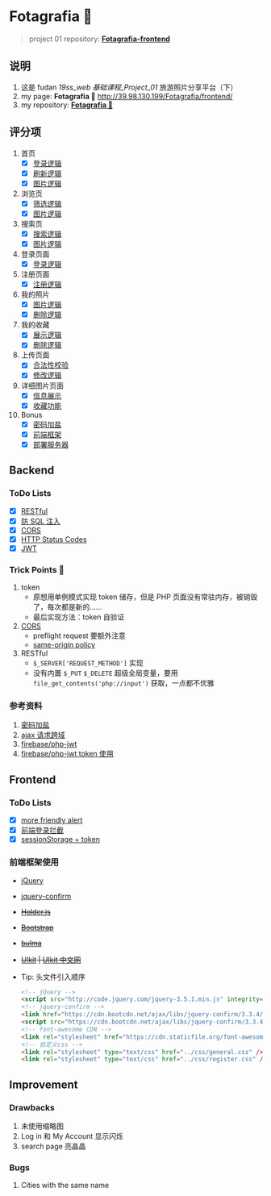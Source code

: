 # Fotagrafia 🗽

> project 01 repository: **[Fotagrafia-frontend](https://github.com/bathtown/Fotagrafia-frontend)**

## 说明

1. 这是 fudan _19ss_web 基础课程\_Project_01_ 旅游照片分享平台（下）
2. my page: **Fotagrafia 🗽** <http://39.98.130.199/Fotagrafia/frontend/>
3. my repository: **[Fotagrafia 🗽](https://github.com/bathtown/Fotagrafia)**

## 评分项

1. 首页
   - [x] [登录逻辑](frontend/js/feature.js)
   - [x] [刷新逻辑](frontend/html/home.html)
   - [x] [图片逻辑](backend/PHP/api/imgHot.php)
2. 浏览页
   - [x] [筛选逻辑](backend/PHP/api/pageBrowser.php)
   - [x] [图片逻辑](frontend/html/browser.html)
3. 搜索页
   - [x] [搜索逻辑](backend/PHP/api/imgSearch.php)
   - [x] [图片逻辑](frontend/html/search.html)
4. 登录页面
   - [x] [登录逻辑](backend/PHP/api/pageLogin.php)
5. 注册页面
   - [x] [注册逻辑](backend/PHP/api/pageRegister.php)
6. 我的照片
   - [x] [图片逻辑](frontend/html/myGallery.html)
   - [x] [删除逻辑](backend/PHP/api/pageMyGallery.php)
7. 我的收藏
   - [x] [展示逻辑](frontend/html/myHearts.html)
   - [x] [删除逻辑](backend/PHP/api/pageMyHeart.php)
8. 上传页面
   - [x] [合法性校验](frontend/html/upload.html)
   - [x] [修改逻辑](backend/PHP/api/pageMyGallery.php)
9. 详细图片页面
   - [x] [信息展示](backend/PHP/api/imgDetail.php)
   - [x] [收藏功能](backend/PHP/api/imgLikes.php)
10. Bonus
    - [x] [密码加盐](backend/PHP/api/pageRegister.php)
    - [x] [前端框架](#前端框架使用)
    - [x] [部署服务器](http://39.98.130.199/Fotagrafia/frontend/)

## Backend

### ToDo Lists

- [x] [RESTful](backend/PHP/api/pageMyHeart.php)
- [x] [防 SQL 注入](backend/PHP/app/SQLConfig.php)
- [x] [CORS](backend/PHP/app/CORS.php)
- [x] [HTTP Status Codes](backend/PHP/app/StatusCode.php)
- [x] [JWT](backend/PHP/app/Token.php)

### Trick Points 👻

1. token
   - 原想用单例模式实现 token 储存，但是 PHP 页面没有常驻内存，被销毁了，每次都是新的……
   - 最后实现方法：token 自验证
2. [CORS](backend/PHP/app/CORS.php)
   - preflight request 要额外注意
   - [same-origin policy](https://wangdoc.com/javascript/bom/same-origin.html)
3. RESTful
   - `$_SERVER['REQUEST_METHOD']` 实现
   - 没有内置 `$_PUT` `$_DELETE` 超级全局变量，要用 `file_get_contents('php://input')` 获取，一点都不优雅

### 参考资料

1. [密码加盐](https://www.cnblogs.com/makai/p/11130703.html)
2. [ajax 请求跨域](https://segmentfault.com/a/1190000012469713)
3. [firebase/php-jwt](https://github.com/firebase/php-jwt)
4. [firebase/php-jwt token 使用](https://www.cnblogs.com/yehuisir/p/11521165.html)

## Frontend

### ToDo Lists

- [x] [more friendly alert](frontend/html/register.html)
- [x] [前端登录拦截](frontend/html/myGallery.html)
- [x] [sessionStorage + token](frontend/html/login.html)

### 前端框架使用

- [jQuery](https://jquery.com)
- [jquery-confirm](http://craftpip.github.io/jquery-confirm)
- ~~[Holder.js](https://github.com/imsky/holder)~~
- ~~[Bootstrap](https://getbootstrap.com)~~
- ~~[bulma](https://bulma.io)~~
- ~~[UIkit](https://getuikit.com) | [UIkit 中文网](http://www.getuikit.net)~~

- Tip: 头文件引入顺序

  ```html
  <!-- jQuery -->
  <script src="http://code.jquery.com/jquery-3.5.1.min.js" integrity="sha256-9/aliU8dGd2tb6OSsuzixeV4y/faTqgFtohetphbbj0=" crossorigin="anonymous"></script>
  <!-- jquery-confirm -->
  <link href="https://cdn.bootcdn.net/ajax/libs/jquery-confirm/3.3.4/jquery-confirm.min.css" rel="stylesheet" />
  <script src="https://cdn.bootcdn.net/ajax/libs/jquery-confirm/3.3.4/jquery-confirm.min.js"></script>
  <!-- font-awesome CDN -->
  <link rel="stylesheet" href="https://cdn.staticfile.org/font-awesome/4.7.0/css/font-awesome.css" />
  <!-- 自定义css -->
  <link rel="stylesheet" type="text/css" href="../css/general.css" />
  <link rel="stylesheet" type="text/css" href="../css/register.css" />
  ```

## Improvement

### Drawbacks

1. 未使用缩略图
2. Log in 和 My Account 显示闪烁
3. search page 亮晶晶

### Bugs

1. Cities with the same name
